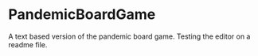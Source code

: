 # PandemicBoardGame
A text based version of the pandemic board game.
Testing the editor on a readme file.
